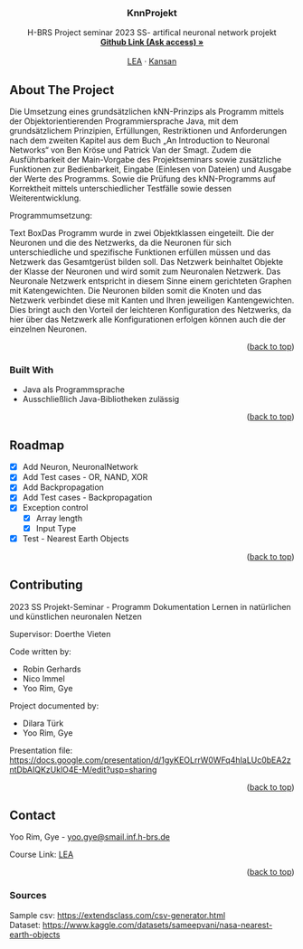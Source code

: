 <a name="readme-top"></a>
<!-- PROJECT LOGO -->
<br />
<div align="center">

  <h3 align="center">KnnProjekt</h3>

  <p align="center">
    H-BRS Project seminar 2023 SS- artifical neuronal network projekt
    <br />
    <a href="https://github.com/Kanius69247/KnnProjekt"><strong>Github Link (Ask access) »</strong></a>
    <br />
    <br />
    <a href="https://lea.hochschule-bonn-rhein-sieg.de/goto.php?target=crs_1349926">LEA</a>
    ·
    <a href="https://economic-factory-ef5.notion.site/1abc0cdf4ffc40ac81a3fe7e6d55e035?v=2c6ccbd2c8764624b849df1ac1ab9137">Kansan</a>
  </p>
</div>



<!-- TABLE OF CONTENTS -->
<!--  <details>
  <summary>Table of Contents</summary>
  <ol>
    <li>
      <a href="#about-the-project">About The Project</a>
      <ul>
        <li><a href="#built-with">Built With</a></li>
      </ul>
    </li>
    <li>
      <a href="#getting-started">Getting Started</a>
      <ul>
        <li><a href="#prerequisites">Prerequisites</a></li>
        <li><a href="#installation">Installation</a></li>
      </ul>
    </li>
    <li><a href="#usage">Usage</a></li>
    <li><a href="#roadmap">Roadmap</a></li>
    <li><a href="#contributing">Contributing</a></li>
    <li><a href="#license">License</a></li>
    <li><a href="#contact">Contact</a></li>
    <li><a href="#acknowledgments">Acknowledgments</a></li>
  </ol>
</details> -->



<!-- ABOUT THE PROJECT -->
## About The Project

Die Umsetzung eines grundsätzlichen kNN-Prinzips als Programm mittels der Objektorientierenden Programmiersprache Java, mit dem grundsätzlichem Prinzipien, Erfüllungen, Restriktionen und Anforderungen nach dem zweiten Kapitel aus dem Buch „An Introduction to Neuronal Networks“ von Ben Kröse und Patrick Van der Smagt. Zudem die Ausführbarkeit der Main-Vorgabe des Projektseminars sowie zusätzliche Funktionen zur Bedienbarkeit, Eingabe (Einlesen von Dateien) und Ausgabe der Werte des Programms. Sowie die Prüfung des kNN-Programms auf Korrektheit mittels unterschiedlicher Testfälle sowie dessen Weiterentwicklung.  

Programmumsetzung:

Text BoxDas Programm wurde in zwei Objektklassen eingeteilt. Die der Neuronen und die des Netzwerks, da die Neuronen für sich unterschiedliche und spezifische Funktionen erfüllen müssen und das Netzwerk das Gesamtgerüst bilden soll. Das Netzwerk beinhaltet Objekte der Klasse der Neuronen und wird somit zum Neuronalen Netzwerk. Das Neuronale Netzwerk entspricht in diesem Sinne einem gerichteten Graphen mit Katengewichten. Die Neuronen bilden somit die Knoten und das Netzwerk verbindet diese mit Kanten und Ihren jeweiligen Kantengewichten. Dies bringt auch den Vorteil der leichteren Konfiguration des Netzwerks, da hier über das Netzwerk alle Konfigurationen erfolgen können auch die der einzelnen Neuronen. 


<p align="right">(<a href="#readme-top">back to top</a>)</p>



### Built With

* Java als Programmsprache 
* Ausschließlich Java-Bibliotheken zulässig 

<p align="right">(<a href="#readme-top">back to top</a>)</p>


<!-- ROADMAP -->
## Roadmap

- [x] Add Neuron, NeuronalNetwork
- [x] Add Test cases - OR, NAND, XOR
- [x] Add Backpropagation
- [x] Add Test cases - Backpropagation
- [x] Exception control
    - [x] Array length
    - [x] Input Type
- [x] Test - Nearest Earth Objects

<p align="right">(<a href="#readme-top">back to top</a>)</p>



<!-- CONTRIBUTING -->
## Contributing

2023 SS Projekt-Seminar - Programm Dokumentation
Lernen in natürlichen und künstlichen neuronalen Netzen

Supervisor: Doerthe Vieten

Code written by:
* Robin Gerhards
* Nico Immel
* Yoo Rim, Gye

Project documented by:
* Dilara Türk
* Yoo Rim, Gye

Presentation file:
https://docs.google.com/presentation/d/1gyKEOLrrW0WFq4hIaLUc0bEA2zntDbAIQKzUklO4E-M/edit?usp=sharing

<p align="right">(<a href="#readme-top">back to top</a>)</p>


<!-- CONTACT -->
## Contact

Yoo Rim, Gye - [yoo.gye@smail.inf.h-brs.de](yoo.gye@smail.inf.h-brs.de)

Course Link: [LEA](https://github.com/Kanius69247/KnnProjekt)

<p align="right">(<a href="#readme-top">back to top</a>)</p>


<!-- Sources -->
### Sources
Sample csv: https://extendsclass.com/csv-generator.html
<br> Dataset: https://www.kaggle.com/datasets/sameepvani/nasa-nearest-earth-objects